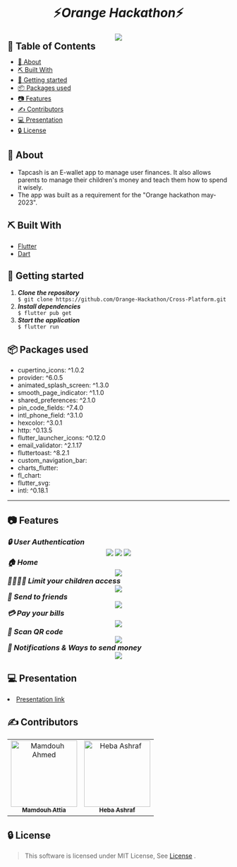 

<div align="center">
    <h1 align='center'>⚡️<i>Orange Hackathon</i>⚡️</h1>
   <img src="orange_hackathon_flutter/screenshots/tapcash.jpg">



</div>



<h2 style="display:inline">📝 Table of Contents</h2>


 
- [📑 About](#about)
- [⛏️ Built With](#built-with)
- [🏁 Getting started](#getting-started)
- [📦 Packages used](#packages-used)
- [📷 Features](#features)
- [✍️ Contributors](#contributors)
- [💻 Presentation](#presentation)    
- [🔒 License](#license)
    
 
    
## 📑 About

- Tapcash is an E-wallet app to manage user finances. It also allows parents to manage their children's money and teach them how to spend it wisely.
- The app was built as a requirement for the "Orange hackathon may-2023".     

    
## ⛏️ Built With
    
 <ul>
  <li><a href="https://flutter.dev/">Flutter</a></li>
  <li><a href="https://dart.dev/">Dart</a></li>
 </ul>

## 🏁 Getting started    

<ol>
  <li><strong><em>Clone the repository</em></strong>
    <div>
        <code>$ git clone https://github.com/Orange-Hackathon/Cross-Platform.git</code>
    </div>
  </li>
  <li><strong><em>Install dependencies</em></strong>
    <div>
        <code>$ flutter pub get</code>
    </div>
  </li>
  <li><strong><em>Start the application</em></strong>
    <div>
        <code>$ flutter run</code>
    </div>
  </li>

</ol>


## 📦 Packages used 
    
 <ul>
  <li>cupertino_icons: ^1.0.2</li>
  <li>provider: ^6.0.5</li>
  <li>animated_splash_screen: ^1.3.0</li>
  <li>smooth_page_indicator: ^1.1.0</li>
  <li>shared_preferences: ^2.1.0</li>
  <li>pin_code_fields: ^7.4.0</li>
  <li>intl_phone_field: ^3.1.0</li>
  <li>hexcolor: ^3.0.1</li>
  <li>http: ^0.13.5</li>
  <li>flutter_launcher_icons: ^0.12.0</li>
  <li>email_validator: ^2.1.17</li>
  <li>fluttertoast: ^8.2.1</li>
  <li>custom_navigation_bar: </li>
  <li>charts_flutter:</li>
  <li>fl_chart:</li>
  <li>flutter_svg:</li>
  <li>intl: ^0.18.1</li>
 </ul>
<hr>


## 📷 Features


<summary>
<h3 style="display:inline">
<strong><em>🔒 User Authentication</em></strong></h3>
</summary>
<div align="center">
 
   <img src="orange_hackathon_flutter/screenshots/auth1.jpg">
    <img src="orange_hackathon_flutter/screenshots/auth2.jpg">
    <img src="orange_hackathon_flutter/screenshots/auth3.jpg">

</div>


<summary>
<h3 style="display:inline">
<strong><em>🏠 Home</em></strong></h3>
</summary>
<div align="center">
 
   <img src="orange_hackathon_flutter/screenshots/home.jpg">
</div>

<summary>
<h3 style="display:inline">
<strong><em>👨‍👨‍👦‍👦 Limit your children access </em></strong></h3>
</summary>
<div align="center">
 
   <img src="orange_hackathon_flutter/screenshots/children.jpg">
</div>

<summary>
<h3 style="display:inline">
<strong><em>💸 Send to friends </em></strong></h3>
</summary>
<div align="center">
 
   <img src="orange_hackathon_flutter/screenshots/send.jpg">
</div>

<summary>
<h3 style="display:inline">
<strong><em>💳 Pay your bills </em></strong></h3>
</summary>
<div align="center">
 
   <img src="orange_hackathon_flutter/screenshots/elec_bills.jpg">
</div>

<summary>
<h3 style="display:inline">
<strong><em>📇 Scan QR code </em></strong></h3>
</summary>
<div align="center">
 
   <img src="orange_hackathon_flutter/screenshots/qr.jpg">
</div>


<summary>
<h3 style="display:inline">
<strong><em> 💌 Notifications & Ways to send money </em></strong></h3>
</summary>
<div align="center"> 
   <img src="orange_hackathon_flutter/screenshots/notifications.jpg">
</div>

<h2 href="#presentation"> 💻 Presentation</h2>
<li><a href="https://docs.google.com/presentation/d/1IC-2Cvxh4LbfgxtxTxzCyrZzTY8DJjav/edit?usp=sharing&ouid=110465526778989286253&rtpof=true&sd=true">Presentation link</a></li>




<h2 href="#Contributors">✍️ Contributors</h2>
<table>
  <tr>

<td align="center">
<a href="https://github.com/Mamdouh-Attia" target="_black">
<img src="https://avatars.githubusercontent.com/u/68287802?v=4" width="150px;" alt="Mamdouh Ahmed"/><br /><sub><b>Mamdouh Attia</b></sub></a><br />
</td>
      
 <td align="center">
<a href="https://github.com/hebaashraf21" target="_black">
<img src="https://avatars.githubusercontent.com/u/20935242?s=80&v=4" width="150px;" alt="Heba Ashraf"/><br /><sub><b>Heba Ashraf</b></sub></a><br />
</td>
</tr>
</table>




## 🔒 License <a name = "license"></a>

> This software is licensed under MIT License, See [License](https://github.com/CMP24-SWE-TEAM3/Backend/blob/main/LICENSE) .


